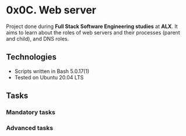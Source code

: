 # 0x0C. Web server

Project done during **Full Stack Software Engineering studies** at **ALX**.  It aims to learn about the roles of web servers and their processes (parent and child), and DNS roles.

## Technologies
* Scripts written in Bash 5.0.17(1)
* Tested on Ubuntu 20.04 LTS

## Tasks

### Mandatory tasks



### Advanced tasks

